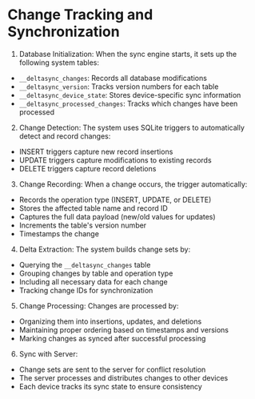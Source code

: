 # Change Tracking and Synchronization

1. Database Initialization:
When the sync engine starts, it sets up the following system tables:
- `__deltasync_changes`: Records all database modifications
- `__deltasync_version`: Tracks version numbers for each table
- `__deltasync_device_state`: Stores device-specific sync information
- `__deltasync_processed_changes`: Tracks which changes have been processed

2. Change Detection:
The system uses SQLite triggers to automatically detect and record changes:
- INSERT triggers capture new record insertions
- UPDATE triggers capture modifications to existing records
- DELETE triggers capture record deletions

3. Change Recording:
When a change occurs, the trigger automatically:
- Records the operation type (INSERT, UPDATE, or DELETE)
- Stores the affected table name and record ID
- Captures the full data payload (new/old values for updates)
- Increments the table's version number
- Timestamps the change

4. Delta Extraction:
The system builds change sets by:
- Querying the `__deltasync_changes` table
- Grouping changes by table and operation type
- Including all necessary data for each change
- Tracking change IDs for synchronization

5. Change Processing:
Changes are processed by:
- Organizing them into insertions, updates, and deletions
- Maintaining proper ordering based on timestamps and versions
- Marking changes as synced after successful processing

6. Sync with Server:
- Change sets are sent to the server for conflict resolution
- The server processes and distributes changes to other devices
- Each device tracks its sync state to ensure consistency